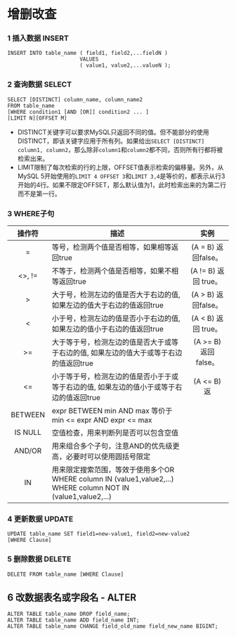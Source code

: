 # 增删改查

### 1 插入数据  INSERT

```
INSERT INTO table_name ( field1, field2,...fieldN )
                       VALUES
                       ( value1, value2,...valueN );
```

### 2 查询数据  SELECT

```
SELECT [DISTINCT] column_name, column_name2
FROM table_name
[WHERE condition1 [AND [OR]] condition2 ... ]
[LIMIT N][OFFSET M]
```

* DISTINCT关键字可以要求MySQL只返回不同的值。但不能部分的使用DISTINCT，即该关键字应用于所有列。如果给出`SELECT [DISTINCT] column1, column2`，那么除非`column1`和`column2`都不同，否则所有行都将被检索出来。
* LIMIT限制了每次检索的行的上限，OFFSET值表示检索的偏移量。另外，从MySQL 5开始使用的`LIMIT 4 OFFSET 3`和`LIMIT 3,4`是等价的，都表示从行3开始的4行。如果不限定OFFSET，那么默认值为1，此时检索出来的为第二行而不是第一行。

### 3 WHERE子句

| 操作符  | 描述                                                         |         实例         |
| :-----: | ------------------------------------------------------------ | :------------------: |
|    =    | 等号，检测两个值是否相等，如果相等返回true                   | (A = B) 返回false。  |
| <>, !=  | 不等于，检测两个值是否相等，如果不相等返回true               | (A != B) 返回 true。 |
|    >    | 大于号，检测左边的值是否大于右边的值, 如果左边的值大于右边的值返回true | (A > B) 返回false。  |
|    <    | 小于号，检测左边的值是否小于右边的值, 如果左边的值小于右边的值返回true | (A < B) 返回 true。  |
|   >=    | 大于等于号，检测左边的值是否大于或等于右边的值, 如果左边的值大于或等于右边的值返回true | (A >= B) 返回false。 |
|   <=    | 小于等于号，检测左边的值是否小于于或等于右边的值, 如果左边的值小于或等于右边的值返回true |     (A <= B) 返      |
| BETWEEN | expr BETWEEN min AND max 等价于 min <= expr AND expr <= max  |                      |
| IS NULL | 空值检查，用来判断列是否可以包含空值                         |                      |
| AND/OR  | 用来组合多个子句，注意AND的优先级更高，必要时可以使用圆括号限定 |                      |
|   IN    | 用来限定搜索范围，等效于使用多个OR<br>WHERE column IN (value1,value2,...) <br>WHERE column NOT IN (value1,value2,...) |                      |

### 4 更新数据  UPDATE

```
UPDATE table_name SET field1=new-value1, field2=new-value2
[WHERE Clause]
```

### 5 删除数据  DELETE

```
DELETE FROM table_name [WHERE Clause]
```

## 6 改数据表名或字段名 - ALTER

```
ALTER TABLE table_name DROP field_name;
ALTER TABLE table_name ADD field_name INT;
ALTER TABLE table_name CHANGE field_old_name field_new_name BIGINT;
```

